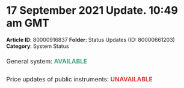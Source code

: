# 17 September 2021 Update. 10:49 am GMT

**Article ID**: 80000916837
**Folder**: Status Updates (ID: 80000661203)
**Category**: System Status

<p style="box-sizing: border-box; margin-bottom: 0px; margin-left: 0in; font-size: 16px; line-height: 32px; word-break: normal; overflow-wrap: break-word; text-align: justify;"><span dir="ltr" style="box-sizing: border-box; font-size: 16px; line-height: 32px;">General system: <span style="color: rgb(58, 166, 127);"><strong>AVAILABLE</strong></span></span></p><p style="box-sizing: border-box; margin-bottom: 0px; margin-left: 0in; font-size: 16px; line-height: 32px; word-break: normal; overflow-wrap: break-word; text-align: justify;"><span dir="ltr" style="box-sizing: border-box; font-size: 16px; line-height: 32px;">Price updates of public instruments: <span style="color: rgb(213, 64, 54);"><strong>UNAVAILABLE</strong></span></span></p>